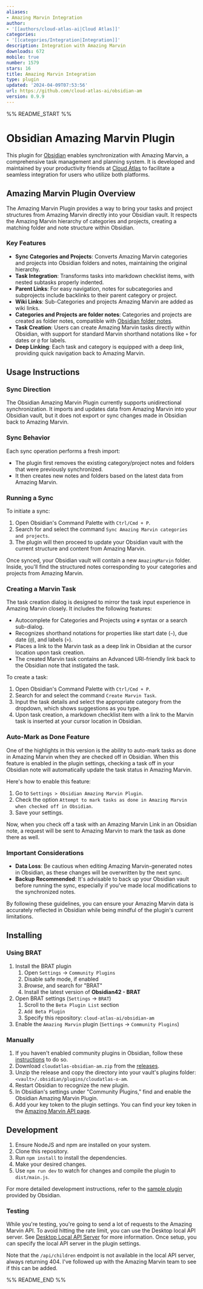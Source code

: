 ```yaml
---
aliases:
- Amazing Marvin Integration
author:
- '[[authors/cloud-atlas-ai|Cloud Atlas]]'
categories:
- '[[categories/Integration|Integration]]'
description: Integration with Amazing Marvin
downloads: 672
mobile: true
number: 1579
stars: 16
title: Amazing Marvin Integration
type: plugin
updated: '2024-04-09T07:53:56'
url: https://github.com/cloud-atlas-ai/obsidian-am
version: 0.9.9
---
```


%% README_START %%

# Obsidian Amazing Marvin Plugin

This plugin for [Obsidian](https://obsidian.md) enables synchronization with Amazing Marvin, a comprehensive task management and planning system. It is developed and maintained by your productivity friends at [Cloud Atlas](https://www.cloud-atlas.ai/) to facilitate a seamless integration for users who utilize both platforms.

## Amazing Marvin Plugin Overview

The Amazing Marvin Plugin provides a way to bring your tasks and project structures from Amazing Marvin directly into your Obsidian vault. It respects the Amazing Marvin hierarchy of categories and projects, creating a matching folder and note structure within Obsidian.

### Key Features

- **Sync Categories and Projects**: Converts Amazing Marvin categories and projects into Obsidian folders and notes, maintaining the original hierarchy.
- **Task Integration**: Transforms tasks into markdown checklist items, with nested subtasks properly indented.
- **Parent Links**: For easy navigation, notes for subcategories and subprojects include backlinks to their parent category or project.
- **Wiki Links**: Sub-Categories and projects Amazing Marvin are added as wiki links.
- **Categories and Projects are folder notes**: Categories and projects are created as folder notes, compatible with [Obsidian folder notes](https://github.com/LostPaul/obsidian-folder-notes).
- **Task Creation**: Users can create Amazing Marvin tasks directly within Obsidian, with support for standard Marvin shorthand notations like `+` for dates or `@` for labels.
- **Deep Linking**: Each task and category is equipped with a deep link, providing quick navigation back to Amazing Marvin.

## Usage Instructions

### Sync Direction

The Obsidian Amazing Marvin Plugin currently supports unidirectional synchronization. It imports and updates data from Amazing Marvin into your Obsidian vault, but it does not export or sync changes made in Obsidian back to Amazing Marvin.

### Sync Behavior

Each sync operation performs a fresh import:

- The plugin first removes the existing category/project notes and folders that were previously synchronized.
- It then creates new notes and folders based on the latest data from Amazing Marvin.

### Running a Sync

To initiate a sync:

1. Open Obsidian's Command Palette with `Ctrl/Cmd + P`.
2. Search for and select the command `Sync Amazing Marvin categories and projects`.
3. The plugin will then proceed to update your Obsidian vault with the current structure and content from Amazing Marvin.

Once synced, your Obsidian vault will contain a new `AmazingMarvin` folder. Inside, you'll find the structured notes corresponding to your categories and projects from Amazing Marvin.

### Creating a Marvin Task

The task creation dialog is designed to mirror the task input experience in Amazing Marvin closely. It includes the following features:

- Autocomplete for Categories and Projects using `#` syntax or a search sub-dialog.
- Recognizes shorthand notations for properties like start date (`~`), due date (`@`), and labels (`+`).
- Places a link to the Marvin task as a deep link in Obsidian at the cursor location upon task creation.
- The created Marvin task contains an Advanced URI-friendly link back to the Obsidian note that instigated the task.

To create a task:

1. Open Obsidian's Command Palette with `Ctrl/Cmd + P`.
2. Search for and select the command `Create Marvin Task`.
3. Input the task details and select the appropriate category from the dropdown, which shows suggestions as you type.
4. Upon task creation, a markdown checklist item with a link to the Marvin task is inserted at your cursor location in Obsidian.

### Auto-Mark as Done Feature

One of the highlights in this version is the ability to auto-mark tasks as done in Amazing Marvin when they are checked off in Obsidian. When this feature is enabled in the plugin settings, checking a task off in your Obsidian note will automatically update the task status in Amazing Marvin.

Here's how to enable this feature:

1. Go to `Settings > Obsidian Amazing Marvin Plugin`.
2. Check the option `Attempt to mark tasks as done in Amazing Marvin when checked off in Obsidian`.
3. Save your settings.

Now, when you check off a task with an Amazing Marvin Link in an Obsidian note, a request will be sent to Amazing Marvin to mark the task as done there as well.

### Important Considerations

- **Data Loss**: Be cautious when editing Amazing Marvin-generated notes in Obsidian, as these changes will be overwritten by the next sync.
- **Backup Recommended**: It's advisable to back up your Obsidian vault before running the sync, especially if you've made local modifications to the synchronized notes.

By following these guidelines, you can ensure your Amazing Marvin data is accurately reflected in Obsidian while being mindful of the plugin's current limitations.


## Installing

### Using BRAT

1. Install the BRAT plugin
    1. Open `Settings` -> `Community Plugins`
    2. Disable safe mode, if enabled
    3. *Browse*, and search for "BRAT"
    4. Install the latest version of **Obsidian42 - BRAT**
2. Open BRAT settings (`Settings` -> `BRAT`)
    1. Scroll to the `Beta Plugin List` section
    2. `Add Beta Plugin`
    3. Specify this repository: `cloud-atlas-ai/obsidian-am`
3. Enable the `Amazing Marvin` plugin (`Settings` -> `Community Plugins`)

### Manually

1. If you haven't enabled community plugins in Obsidian, follow these [instructions](https://help.obsidian.md/Extending+Obsidian/Community+plugins#Install+a+community+plugin) to do so.
2. Download `cloudatlas-obsidian-am.zip` from the [releases](https://github.com/cloud-atlas-ai/obsidian-am/releases).
3. Unzip the release and copy the directory into your vault's plugins folder: `<vault>/.obsidian/plugins/cloudatlas-o-am`.
4. Restart Obsidian to recognize the new plugin.
5. In Obsidian's settings under "Community Plugins," find and enable the Obsidian Amazing Marvin Plugin.
6. Add your key token to the plugin settings. You can find your key token in the [Amazing Marvin API page](https://app.amazingmarvin.com/pre?api).

## Development

1. Ensure NodeJS and npm are installed on your system.
2. Clone this repository.
3. Run `npm install` to install the dependencies.
4. Make your desired changes.
5. Use `npm run dev` to watch for changes and compile the plugin to `dist/main.js`.

For more detailed development instructions, refer to the [sample plugin](https://github.com/obsidianmd/obsidian-sample-plugin) provided by Obsidian.

### Testing

While you're testing, you're going to send a lot of requests to the Amazing Marvin API. To avoid hitting the rate limit, you can use the Desktop local API server. See [Desktop Local API Server](https://help.amazingmarvin.com/en/articles/5165191-desktop-local-api-server) for more information. Once setup, you can specify the local API server in the plugin settings.

Note that the `/api/children` endpoint is not available in the local API server, always returning 404. I've followed up with the Amazing Marvin team to see if this can be added.


%% README_END %%